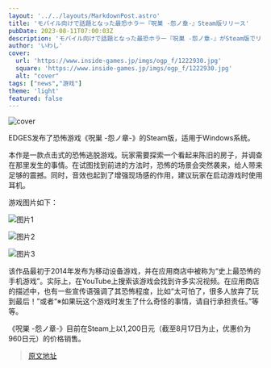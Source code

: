 ```yaml
---
layout: '../../layouts/MarkdownPost.astro'
title: 'モバイル向けで話題となった最恐ホラー『呪巣 -怨ノ章-』Steam版リリース'
pubDate: 2023-08-11T07:00:03Z
description: 'モバイル向けで話題となった最恐ホラー『呪巣 -怨ノ章-』がSteam版でリリースされました。詳細はリンクをご覧ください。'
author: 'いわし'
cover:
  url: 'https://www.inside-games.jp/imgs/ogp_f/1222930.jpg'
  square: 'https://www.inside-games.jp/imgs/ogp_f/1222930.jpg'
  alt: "cover"
tags: ["news","游戏"]
theme: 'light'
featured: false
---
```


![cover](https://www.inside-games.jp/imgs/ogp_f/1222930.jpg)

EDGES发布了恐怖游戏《呪巣 -怨ノ章-》的Steam版，适用于Windows系统。

本作是一款点击式的恐怖逃脱游戏。玩家需要探索一个看起来陈旧的房子，并调查在那里发生的事情。在试图找到前进的方法时，恐怖的场景会突然袭来，给人带来足够的震撼。同时，音效也起到了增强现场感的作用，建议玩家在启动游戏时使用耳机。

游戏图片如下：

![图片1](https://www.inside-games.jp/imgs/zoom/1222933.jpg)

![图片2](https://www.inside-games.jp/imgs/zoom/1222934.jpg)

![图片3](https://www.inside-games.jp/imgs/zoom/1222935.jpg)

该作品最初于2014年发布为移动设备游戏，并在应用商店中被称为“史上最恐怖的手机游戏”。实际上，在YouTube上搜索该游戏会找到许多实况视频。在应用商店的描述中，也有一些宣传语强调了其恐怖程度，比如“太可怕了，很多人放弃了玩到最后！”或者“※如果玩这个游戏时发生了什么奇怪的事情，请自行承担责任。”等等。

《呪巣 -怨ノ章-》目前在Steam上以1,200日元（截至8月17日为止，优惠价为960日元）的价格销售。

>[原文地址](https://www.inside-games.jp/article/2023/08/11/147787.html)  